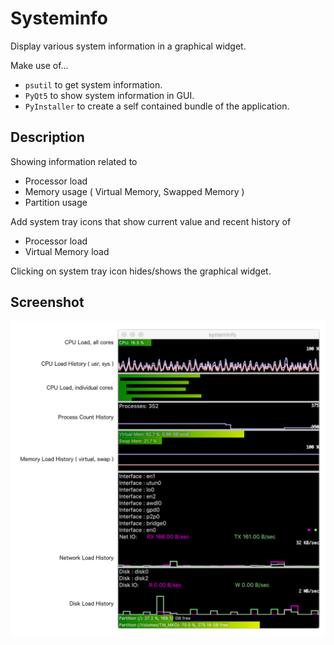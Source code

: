 Systeminfo
===========

Display various system information in a graphical widget.

Make use of...
* `psutil` to get system information.
* `PyQt5` to show system information in GUI.
* `PyInstaller` to create a self contained bundle of the application.

Description
-----------

Showing information related to

- Processor load
- Memory usage ( Virtual Memory, Swapped Memory )
- Partition usage

Add system tray icons that show current value and recent history of

- Processor load
- Virtual Memory load

Clicking on system tray icon hides/shows the graphical widget.

Screenshot
----------

![Overview](doc/overview.png)
